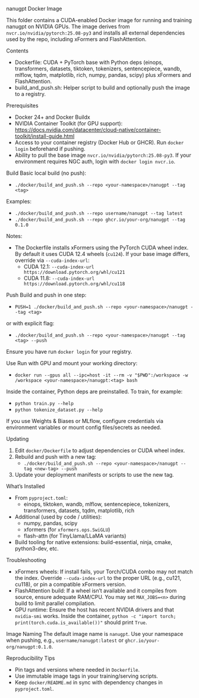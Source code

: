nanugpt Docker Image

This folder contains a CUDA-enabled Docker image for running and training nanugpt on NVIDIA GPUs. The image derives from `nvcr.io/nvidia/pytorch:25.08-py3` and installs all external dependencies used by the repo, including xFormers and FlashAttention.

Contents
- Dockerfile: CUDA + PyTorch base with Python deps (einops, transformers, datasets, tiktoken, tokenizers, sentencepiece, wandb, mlflow, tqdm, matplotlib, rich, numpy, pandas, scipy) plus xFormers and FlashAttention.
- build_and_push.sh: Helper script to build and optionally push the image to a registry.

Prerequisites
- Docker 24+ and Docker Buildx
- NVIDIA Container Toolkit (for GPU support): https://docs.nvidia.com/datacenter/cloud-native/container-toolkit/install-guide.html
- Access to your container registry (Docker Hub or GHCR). Run `docker login` beforehand if pushing.
- Ability to pull the base image `nvcr.io/nvidia/pytorch:25.08-py3`. If your environment requires NGC auth, login with `docker login nvcr.io`.

Build
Basic local build (no push):

- `./docker/build_and_push.sh --repo <your-namespace>/nanugpt --tag <tag>`

Examples:
- `./docker/build_and_push.sh --repo username/nanugpt --tag latest`
- `./docker/build_and_push.sh --repo ghcr.io/your-org/nanugpt --tag 0.1.0`

Notes:
- The Dockerfile installs xFormers using the PyTorch CUDA wheel index. By default it uses CUDA 12.4 wheels (`cu124`). If your base image differs, override via `--cuda-index-url`:
  - CUDA 12.1: `--cuda-index-url https://download.pytorch.org/whl/cu121`
  - CUDA 11.8: `--cuda-index-url https://download.pytorch.org/whl/cu118`

Push
Build and push in one step:

- `PUSH=1 ./docker/build_and_push.sh --repo <your-namespace>/nanugpt --tag <tag>`

or with explicit flag:

- `./docker/build_and_push.sh --repo <your-namespace>/nanugpt --tag <tag> --push`

Ensure you have run `docker login` for your registry.

Use
Run with GPU and mount your working directory:

- `docker run --gpus all --ipc=host -it --rm -v "$PWD":/workspace -w /workspace <your-namespace>/nanugpt:<tag> bash`

Inside the container, Python deps are preinstalled. To train, for example:

- `python train.py --help`
- `python tokenize_dataset.py --help`

If you use Weights & Biases or MLflow, configure credentials via environment variables or mount config files/secrets as needed.

Updating
1. Edit `docker/Dockerfile` to adjust dependencies or CUDA wheel index.
2. Rebuild and push with a new tag:
   - `./docker/build_and_push.sh --repo <your-namespace>/nanugpt --tag <new-tag> --push`
3. Update your deployment manifests or scripts to use the new tag.

What’s Installed
- From `pyproject.toml`:
  - einops, tiktoken, wandb, mlflow, sentencepiece, tokenizers, transformers, datasets, tqdm, matplotlib, rich
- Additional (used by code / utilities):
  - numpy, pandas, scipy
  - xformers (for `xformers.ops.SwiGLU`)
  - flash-attn (for TinyLlama/LLaMA variants)
- Build tooling for native extensions: build-essential, ninja, cmake, python3-dev, etc.

Troubleshooting
- xFormers wheels: If install fails, your Torch/CUDA combo may not match the index. Override `--cuda-index-url` to the proper URL (e.g., cu121, cu118), or pin a compatible xFormers version.
- FlashAttention build: If a wheel isn’t available and it compiles from source, ensure adequate RAM/CPU. You may set `MAX_JOBS=<n>` during build to limit parallel compilation.
- GPU runtime: Ensure the host has recent NVIDIA drivers and that `nvidia-smi` works. Inside the container, `python -c "import torch; print(torch.cuda.is_available())"` should print `True`.

Image Naming
The default image name is `nanugpt`. Use your namespace when pushing, e.g., `username/nanugpt:latest` or `ghcr.io/your-org/nanugpt:0.1.0`.

Reproducibility Tips
- Pin tags and versions where needed in `Dockerfile`.
- Use immutable image tags in your training/serving scripts.
- Keep `docker/README.md` in sync with dependency changes in `pyproject.toml`.
